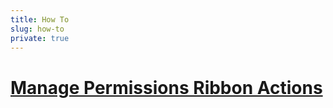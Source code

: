 ```yaml
---
title: How To
slug: how-to
private: true
---
```


# [Manage Permissions Ribbon Actions](manage-permissions-ribbon-actions.md)

